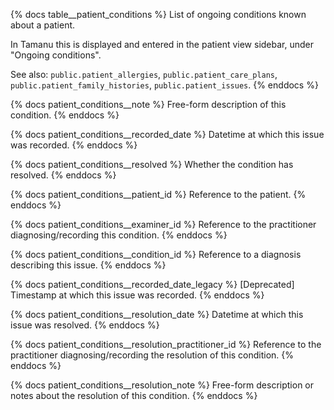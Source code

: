 {% docs table__patient_conditions %}
List of ongoing conditions known about a patient.

In Tamanu this is displayed and entered in the patient view sidebar, under "Ongoing conditions".

See also: `public.patient_allergies`, `public.patient_care_plans`,
`public.patient_family_histories`, `public.patient_issues`.
{% enddocs %}

{% docs patient_conditions__note %}
Free-form description of this condition.
{% enddocs %}

{% docs patient_conditions__recorded_date %}
Datetime at which this issue was recorded.
{% enddocs %}

{% docs patient_conditions__resolved %}
Whether the condition has resolved.
{% enddocs %}

{% docs patient_conditions__patient_id %}
Reference to the patient.
{% enddocs %}

{% docs patient_conditions__examiner_id %}
Reference to the practitioner diagnosing/recording this condition.
{% enddocs %}

{% docs patient_conditions__condition_id %}
Reference to a diagnosis describing this issue.
{% enddocs %}

{% docs patient_conditions__recorded_date_legacy %}
[Deprecated] Timestamp at which this issue was recorded.
{% enddocs %}

{% docs patient_conditions__resolution_date %}
Datetime at which this issue was resolved.
{% enddocs %}

{% docs patient_conditions__resolution_practitioner_id %}
Reference to the practitioner diagnosing/recording the resolution of this condition.
{% enddocs %}

{% docs patient_conditions__resolution_note %}
Free-form description or notes about the resolution of this condition.
{% enddocs %}
